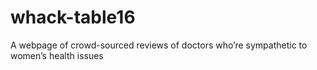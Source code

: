 # whack-table16
A webpage of crowd-sourced reviews of doctors who’re sympathetic to women’s health issues
